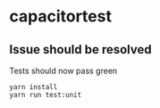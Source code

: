 # capacitortest

## Issue should be resolved
Tests should now pass green
```
yarn install
yarn run test:unit
```
